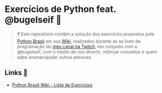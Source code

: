 # Exercícios de Python feat. @bugelseif 🐍

> ❓ Este repositório contém a solução dos exercícios propostos pela [Python Brasil](https://python.org.br/) em sua [Wiki](https://wiki.python.org.br/), realizados durante as as lives de programação do [meu canal na Twitch](https://twitch.tv/amandamartinsdev), em conjunto com a @bugelseif, com o intuito de nos divertir, reforçar conceitos e quem sabe ensinar/ajudar outras pessoas.

## Links 📎

- [Python Brasil Wiki - Lista de Exercícios](https://wiki.python.org.br/ListaDeExercicios)